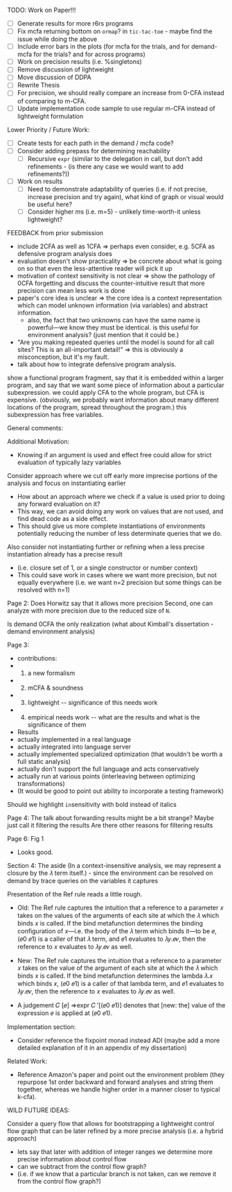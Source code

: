 TODO: 
Work on Paper!!!
- [ ] Generate results for more r6rs programs
- [ ] Fix mcfa returning bottom on `ormap`? in `tic-tac-toe` - maybe find the issue while doing the above
- [ ] Include error bars in the plots (for mcfa for the trials, and for demand-mcfa for the trials? and for across programs)
- [ ] Work on precision results (i.e. %singletons)
- [ ] Remove discussion of lightweight
- [ ] Move discussion of DDPA
- [ ] Rewrite Thesis
- [ ] For precision, we should really compare an increase from 0-CFA instead of comparing to m-CFA.
- [ ] Update implementation code sample to use regular m-CFA instead of lightweight formulation

Lower Priority / Future Work:
- [ ] Create tests for each path in the demand / mcfa code?
- [ ] Consider adding prepass for determining reachability
  - [ ] Recursive `expr` (similar to the delegation in call, but don't add refinements - (is there any case we would want to add refinements?))
- [ ] Work on results 
  - [ ] Need to demonstrate adaptability of queries (i.e. if not precise, increase precision and try again), what kind of graph or visual would be useful here?
  - [ ] Consider higher $m$s (i.e. m=5) - unlikely time-worth-it unless lightweight?

FEEDBACK from prior submission
- include 2CFA as well as 1CFA => perhaps even consider, e.g. 5CFA as defensive program analysis does
- evaluation doesn't show practicality => be concrete about what is going on so that even the less-attentive reader will pick it up
- motivation of context sensitivity is not clear => show the pathology of 0CFA forgetting and discuss the counter-intuitive result that more precision can mean less work is done
- paper's core idea is unclear => the core idea is a context representation which can model unknown information (via variables) and abstract information.
  - also, the fact that two unknowns can have the same name is powerful—we know they must be identical.
    is this useful for environment analysis? (just mention that it could be.)
- "Are you making repeated queries until the model is sound for all call sites? This is an all-important detail!"
  => this is obviously a misconception, but it's my fault.
- talk about how to integrate defensive program analysis.

show a functional program fragment, say that it is embedded within a larger program, and say that we want some piece of information about a particular subexpression.
we could apply CFA to the whole program, but CFA is expensive.
(obviously, we probably want information about many different locations of the program, spread throughout the program.)
this subexpression has free variables.


General comments:

Additional Motivation:
- Knowing if an argument is used and effect free could allow for strict evaluation of typically lazy variables

Consider approach where we cut off early more imprecise portions of the analysis and focus on instantiating earlier
- How about an approach where we check if a value is used prior to doing any forward evaluation on it? 
- This way, we can avoid doing any work on values that are not used, and find dead code as a side effect.
- This should give us more complete instantiations of environments potentially reducing the number of less determinate queries that we do.

Also consider not instantiating further or refining when a less precise instantiation already has a precise result 
- (i.e. closure set of 1, or a single constructor or number context) 
- This could save work in cases where we want more precision, but not equally everywhere (i.e. we want n=2 precision but some things can be resolved with n=1)


Page 2:
Does Horwitz say that it allows more precision
Second, one can analyze with more precision due to the reduced size of `N`.

Is demand 0CFA the only realization (what about Kimball's dissertation - demand environment analysis)

Page 3:
- contributions:
- 1) a new formalism
- 2) mCFA & soundness
- 3) lightweight -- significance of this needs work
- 4) empirical needs work -- what are the results and what is the significance of them
 - Results 
  - actually implemented in a real language
  - actually integrated into language server
  - actually implemented specialized optimization (that wouldn't be worth a full static analysis)
  - actually don't support the full language and acts conservatively
  - actually run at various points (interleaving between optimizing transformations)
  - (It would be good to point out ability to incorporate a testing framework)

Should we highlight `in`sensitivity with bold instead of italics

Page 4:
The talk about forwarding results might be a bit strange? Maybe just call it filtering the results
Are there other reasons for filtering results

Page 6: Fig 1
- Looks good.

Section 4:
The aside (In a context-insensitive analysis, we may represent a closure by the 𝜆 term itself.) - since the environment can be resolved on demand by trace queries on the variables it captures

Presentation of the Ref rule reads a little rough.

- Old: The Ref rule captures the intuition that a reference to a parameter 𝑥 takes on the values of the arguments of each site at which the 𝜆 which binds 𝑥 is called. If the bind metafunction determines the binding configuration of 𝑥—i.e. the body of the 𝜆 term which binds it—to be 𝑒, (𝑒0 𝑒1) is a caller of that 𝜆 term, and 𝑒1 evaluates to 𝜆𝑦.𝑒𝑣, then the reference to 𝑥 evaluates to 𝜆𝑦.𝑒𝑣 as well.
- New: The Ref rule captures the intuition that a reference to a parameter 𝑥 takes on the value of the argument of each site at which the 𝜆 which binds 𝑥 is called. If the bind metafunction determines the lambda 𝜆.𝑥 which binds 𝑥, (𝑒0 𝑒1) is a caller of that lambda term, and 𝑒1 evaluates to 𝜆𝑦.𝑒𝑣, then the reference to 𝑥 evaluates to 𝜆𝑦.𝑒𝑣 as well.

- A judgement 𝐶 [𝑒] ⇒expr 𝐶 ′[(𝑒0 𝑒1)] denotes that [new: the] value of the expression 𝑒 is applied at (𝑒0 𝑒1).



Implementation section:
- Consider reference the fixpoint monad instead ADI (maybe add a more detailed explanation of it in an appendix of my dissertation)

Related Work:
- Reference Amazon's paper and point out the environment problem (they repurpose 1st order backward and forward analyses and string them together, whereas we handle higher order in a manner closer to typical k-cfa).


WILD FUTURE IDEAS:

Consider a query flow that allows for bootstrapping a lightweight control flow graph that can be later refined by a more precise analysis (i.e. a hybrid approach) 
- lets say that later with addition of integer ranges we determine more precise information about control flow
- can we subtract from the control flow graph? 
- (i.e. if we know that a particular branch is not taken, can we remove it from the control flow graph?)